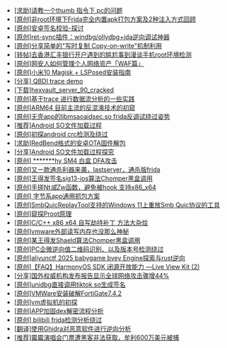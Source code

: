 + [[求助]请教一个thumb 指令下 pc的问题](https://bbs.kanxue.com/thread-277427.htm)
+ [[原创]非root环境下Frida完全内置apk打包方案及2种注入方式回顾](https://bbs.kanxue.com/thread-284482.htm)
+ [[原创]安卓签名校验-探讨](https://bbs.kanxue.com/thread-285647.htm)
+ [[原创]ret-sync插件：windbg/ollydbg+ida逆向调试神器](https://bbs.kanxue.com/thread-252634.htm)
+ [[原创]分享简单的"写时复制 Copy-on-write"机制利用](https://bbs.kanxue.com/thread-285331.htm)
+ [[转帖]去香港汇丰银行开户遇到的尴尬事到漫谈手机root环境检测](https://bbs.kanxue.com/thread-285754.htm)
+ [[原创]网安人如何管理个人网络资产「WAF篇」](https://bbs.kanxue.com/thread-285877.htm)
+ [[原创]小米10 Magisk + LSPosed安装指南](https://bbs.kanxue.com/thread-285114.htm)
+ [[分享] QBDI trace demo](https://bbs.kanxue.com/thread-285857.htm)
+ [[下载]hexvault_server_90_cracked](https://bbs.kanxue.com/thread-283770.htm)
+ [[原创]基于trace 进行数据流分析的一些实践](https://bbs.kanxue.com/thread-285243.htm)
+ [[原创]ARM64 目前主流的反混淆技术的初窥](https://bbs.kanxue.com/thread-285567.htm)
+ [[原创]无壳app的libmsaoaidsec.so frida反调试绕过姿势](https://bbs.kanxue.com/thread-285811.htm)
+ [[推荐]Android SO文件加载过程](https://bbs.kanxue.com/thread-285818.htm)
+ [[原创]初探android crc检测及绕过](https://bbs.kanxue.com/thread-285790.htm)
+ [[求助]RedBend格式的安卓OTA固件解包](https://bbs.kanxue.com/thread-285879.htm)
+ [[分享]Android  SO文件加载过程探究](https://bbs.kanxue.com/thread-285788.htm)
+ [[原创] *******hy SM4 白盒 DFA攻击](https://bbs.kanxue.com/thread-285313.htm)
+ [[原创]又一款通杀利器来袭，lastserver，通杀版frida](https://bbs.kanxue.com/thread-285762.htm)
+ [[原创]王得发签名sig13-ios算法Chomper黑盒调用](https://bbs.kanxue.com/thread-285666.htm)
+ [[原创]手搓Nt*或Zw*函数，避免被hook 支持x86_x64](https://bbs.kanxue.com/thread-284264.htm)
+ [[原创] 字节系app通用抓包方案](https://bbs.kanxue.com/thread-280165.htm)
+ [[原创]SmbQuicReplayTool支持的Windows 11上重放Smb Quic协议的工具](https://bbs.kanxue.com/thread-285880.htm)
+ [[原创]窥探Proot原理](https://bbs.kanxue.com/thread-285876.htm)
+ [[原创]C/C++ x86 x64 自写劫持补丁 方法大杂烩](https://bbs.kanxue.com/thread-282745.htm)
+ [[原创]vmware外部读写内存也没那么神秘](https://bbs.kanxue.com/thread-284956.htm)
+ [[原创]某王得发Shaeld算法Chomper黑盒调用](https://bbs.kanxue.com/thread-285705.htm)
+ [[原创]PC企微逆向值二维码识别、以及版本号检测绕过](https://bbs.kanxue.com/thread-285886.htm)
+ [[原创]aliyunctf 2025 babygame bvey Engine探索与rust逆向](https://bbs.kanxue.com/thread-285885.htm)
+ [[原创]【FAQ】HarmonyOS SDK 闭源开放能力 —Live View Kit (2)](https://bbs.kanxue.com/thread-285884.htm)
+ [[分享]国外权威机构发布报告显示全球网络攻击骤增44%](https://bbs.kanxue.com/thread-285883.htm)
+ [[原创]unidbg直接调用tiktok so生成签名](https://bbs.kanxue.com/thread-285623.htm)
+ [[原创]VMWare安装破解FortiGate7.4.2](https://bbs.kanxue.com/thread-284794.htm)
+ [[原创]vm虚拟机的初探](https://bbs.kanxue.com/thread-284883.htm)
+ [[原创]APP加固dex解密流程分析](https://bbs.kanxue.com/thread-280609.htm)
+ [[原创] bilibili frida检测分析绕过](https://bbs.kanxue.com/thread-285893.htm)
+ [[翻译]使用Ghidra对恶意软件进行逆向分析](https://bbs.kanxue.com/thread-285892.htm)
+ [[推荐]霉霉演唱会门票遭黑客非法获取，牟利600万美元被捕](https://bbs.kanxue.com/thread-285895.htm)
